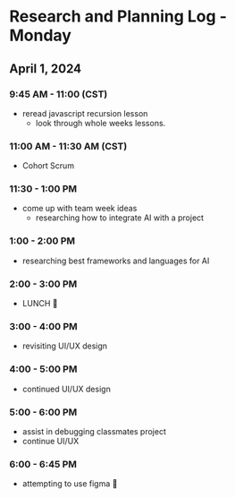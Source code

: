 # Research and Planning Log - Monday

## April 1, 2024

### 9:45 AM - 11:00 (CST)

- reread javascript recursion lesson
  - look through whole weeks lessons.

### 11:00 AM - 11:30 AM (CST)

- Cohort Scrum

### 11:30 - 1:00 PM

- come up with team week ideas
  - researching how to integrate AI with a project

### 1:00 - 2:00 PM

- researching best frameworks and languages for AI

### 2:00 - 3:00 PM

- LUNCH 🍔

### 3:00 - 4:00 PM

- revisiting UI/UX design

### 4:00 - 5:00 PM

- continued UI/UX design

### 5:00 - 6:00 PM

- assist in debugging classmates project
- continue UI/UX

### 6:00 - 6:45 PM

- attempting to use figma 😬
